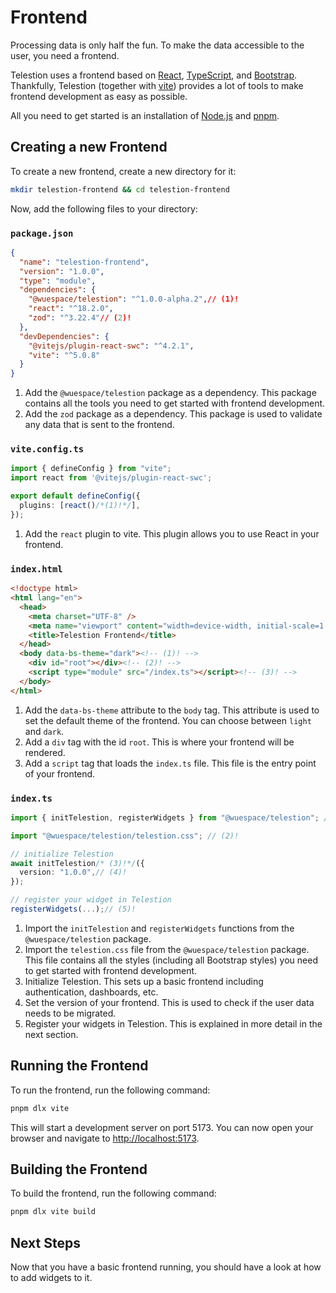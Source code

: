 # Frontend

Processing data is only half the fun. To make the data accessible to the user, you need a frontend.

Telestion uses a frontend based on [React](https://reactjs.org/), [TypeScript](https://www.typescriptlang.org/), and [Bootstrap](https://getbootstrap.com/). 
Thankfully, Telestion (together with [vite](https://vitejs.dev/)) provides a lot of tools to make frontend development as easy as possible.

All you need to get started is an installation of [Node.js](https://nodejs.org/en/) and [pnpm](https://pnpm.io/).

## Creating a new Frontend

To create a new frontend, create a new directory for it:

```bash
mkdir telestion-frontend && cd telestion-frontend
```

Now, add the following files to your directory:

### `package.json`

```json
{
  "name": "telestion-frontend",
  "version": "1.0.0",
  "type": "module",
  "dependencies": {
    "@wuespace/telestion": "^1.0.0-alpha.2",// (1)!
    "react": "^18.2.0",
    "zod": "^3.22.4"// (2)!
  },
  "devDependencies": {
    "@vitejs/plugin-react-swc": "^4.2.1",
    "vite": "^5.0.8"
  }
}
```

1. Add the `@wuespace/telestion` package as a dependency. This package contains all the tools you need to get started with frontend development.
2. Add the `zod` package as a dependency. This package is used to validate any data that is sent to the frontend.

### `vite.config.ts`

```typescript
import { defineConfig } from "vite";
import react from '@vitejs/plugin-react-swc';

export default defineConfig({
  plugins: [react()/*(1)!*/],
});
```

1. Add the `react` plugin to vite. This plugin allows you to use React in your frontend.

### `index.html`

```html
<!doctype html>
<html lang="en">
  <head>
    <meta charset="UTF-8" />
    <meta name="viewport" content="width=device-width, initial-scale=1.0" />
    <title>Telestion Frontend</title>
  </head>
  <body data-bs-theme="dark"><!-- (1)! -->
    <div id="root"></div><!-- (2)! -->
    <script type="module" src="/index.ts"></script><!-- (3)! -->
  </body>
</html>
```

1. Add the `data-bs-theme` attribute to the `body` tag. This attribute is used to set the default theme of the frontend. You can choose between `light` and `dark`.
2. Add a `div` tag with the id `root`. This is where your frontend will be rendered.
3. Add a `script` tag that loads the `index.ts` file. This file is the entry point of your frontend.

### `index.ts`

```typescript
import { initTelestion, registerWidgets } from "@wuespace/telestion"; // (1)!

import "@wuespace/telestion/telestion.css"; // (2)!

// initialize Telestion
await initTelestion/* (3)!*/({
  version: "1.0.0",// (4)!
});

// register your widget in Telestion
registerWidgets(...);// (5)! 
```

1. Import the `initTelestion` and `registerWidgets` functions from the `@wuespace/telestion` package.
2. Import the `telestion.css` file from the `@wuespace/telestion` package. This file contains all the styles (including all Bootstrap styles) you need to get started with frontend development.
3. Initialize Telestion. This sets up a basic frontend including authentication, dashboards, etc.
4. Set the version of your frontend. This is used to check if the user data needs to be migrated.
5. Register your widgets in Telestion. This is explained in more detail in the next section.

## Running the Frontend

To run the frontend, run the following command:

```bash
pnpm dlx vite
```

This will start a development server on port 5173. You can now open your browser and navigate to 
[http://localhost:5173](http://localhost:5173).

## Building the Frontend

To build the frontend, run the following command:

```bash
pnpm dlx vite build
```

## Next Steps

Now that you have a basic frontend running, you should have a look at how to add widgets to it.
